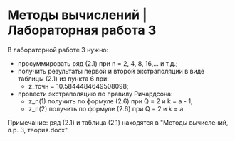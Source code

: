# Методы вычислений | Лабораторная работа 3

В лабораторной работе 3 нужно:
- просуммировать ряд (2.1) при n = 2, 4, 8, 16,... и т.д.;
- получить результаты первой и второй экстраполяции в виде таблицы (2.1) из пункта 6 при:
  - z_точн = 10.5844484649508098;
- провести экстраполяцию по правилу Ричардсона:
  - z_n(1) получить по формуле (2.6) при Q = 2 и k = a - 1;
  - z_n(2) получить по формуле (2.6) при Q = 2 и k = a.

Примечание: ряд (2.1) и таблица (2.1) находятся в "Методы вычислений, л.р. 3, теория.docx".
